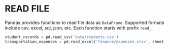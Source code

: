 # READ FILE

Pandas provides functions to read file data as `DataFrame`. Supported formats include csv, excel, sql, json, etc. Each function starts with prefix `read_`.

```python
student_records = pd.read_csv('data/students.csv')
transportation_expenses = pd.read_excel('finance/expenses.xlsx', sheet_name='Transportation')
```
